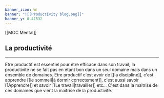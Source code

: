 ```yaml
---
banner_icon: 💻
banner: "![[Productivity blog.png]]"
banner_y: 0.41532
---
```


[[MOC Mental]]

## La productivité

---

Etre productif est essentiel pour être efficace dans son travail, la productivité ne se fait pas en étant bon dans un seul domaine mais dans un ensemble de domaines. Etre productif c'est avoir de [[la discipline]], c'est apprendre [[le sommeil|à dormir correctement]], c'est aussi savoir [[Apprendre]] et savoir [[Le travail|travailler]] etc... C'est dans la maitrise de ces domaines que vient la maitrise de la productivité. 